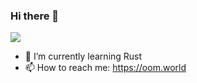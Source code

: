 ### Hi there 👋
![](https://github-readme-stats.vercel.app/api?username=HugePages&line_height=32)
- 🌱 I’m currently learning Rust
- 📫 How to reach me: https://oom.world
